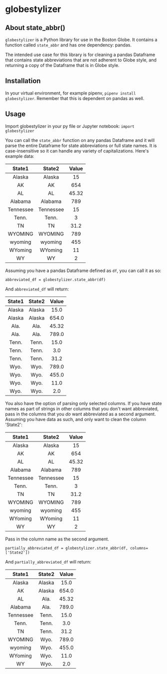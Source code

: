 # globestylizer

## About state_abbr()

`globestylizer` is a Python library for use in the Boston Globe. It contains a function called `state_abbr` and has one dependency: pandas.

The intended use case for this library is for cleaning a pandas Dataframe that contains state abbreviations that are not adherent to Globe style, and returning a copy of the Dataframe that is in Globe style.

## Installation

In your virtual environment, for example pipenv, `pipenv install globestylizer`. Remember that this is dependent on pandas as well.

## Usage

Import globestylizer in your py file or Jupyter notebook: `import globestylizer`

You can call the `state_abbr` function on any pandas Dataframe and it will parse the entire Dataframe for state abbreviations or full state names. It is case-insensitive so it can handle any variety of capitalizations. Here's example data:

|  State1   |  State2   | Value |
| :-------: | :-------: | :---: |
|  Alaska   |  Alaska   |  15   |
|    AK     |    AK     |  654  |
|    AL     |    AL     | 45.32 |
|  Alabama  |  Alabama  |  789  |
| Tennessee | Tennessee |  15   |
|   Tenn.   |   Tenn.   |   3   |
|    TN     |    TN     | 31.2  |
|  WYOMING  |  WYOMING  |  789  |
|  wyoming  |  wyoming  |  455  |
|  WYoming  |  WYoming  |  11   |
|    WY     |    WY     |   2   |

Assuming you have a pandas Dataframe defined as `df`, you can call it as so:

`abbreviated_df = globestylizer.state_abbr(df)`

And `abbreviated_df` will return:

| State1 | State2 | Value |
| :----: | :----: | :---: |
| Alaska | Alaska | 15.0  |
| Alaska | Alaska | 654.0 |
|  Ala.  |  Ala.  | 45.32 |
|  Ala.  |  Ala.  | 789.0 |
| Tenn.  | Tenn.  | 15.0  |
| Tenn.  | Tenn.  |  3.0  |
| Tenn.  | Tenn.  | 31.2  |
|  Wyo.  |  Wyo.  | 789.0 |
|  Wyo.  |  Wyo.  | 455.0 |
|  Wyo.  |  Wyo.  | 11.0  |
|  Wyo.  |  Wyo.  |  2.0  |

You also have the option of parsing only selected columns. If you have state names as part of strings in other columns that you don't want abbreviated, pass in the columns that you _do_ want abbreviated as a second argument. Assuming you have data as such, and only want to clean the column 'State2':

|  State1   |  State2   | Value |
| :-------: | :-------: | :---: |
|  Alaska   |  Alaska   |  15   |
|    AK     |    AK     |  654  |
|    AL     |    AL     | 45.32 |
|  Alabama  |  Alabama  |  789  |
| Tennessee | Tennessee |  15   |
|   Tenn.   |   Tenn.   |   3   |
|    TN     |    TN     | 31.2  |
|  WYOMING  |  WYOMING  |  789  |
|  wyoming  |  wyoming  |  455  |
|  WYoming  |  WYoming  |  11   |
|    WY     |    WY     |   2   |

Pass in the column name as the second argument.

`partially_abbreviated_df = globestylizer.state_abbr(df, columns=['State2'])`

And `partially_abbreviated_df` will return:

|  State1   | State2 | Value |
| :-------: | :----: | :---: |
|  Alaska   | Alaska | 15.0  |
|    AK     | Alaska | 654.0 |
|    AL     |  Ala.  | 45.32 |
|  Alabama  |  Ala.  | 789.0 |
| Tennessee | Tenn.  | 15.0  |
|   Tenn.   | Tenn.  |  3.0  |
|    TN     | Tenn.  | 31.2  |
|  WYOMING  |  Wyo.  | 789.0 |
|  wyoming  |  Wyo.  | 455.0 |
|  WYoming  |  Wyo.  | 11.0  |
|    WY     |  Wyo.  |  2.0  |

